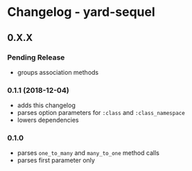 # Changelog - yard-sequel

## 0.X.X

### Pending Release

- groups association methods

### 0.1.1 (2018-12-04)

- adds this changelog
- parses option parameters for `:class` and `:class_namespace`
- lowers dependencies

### 0.1.0

- parses `one_to_many` and `many_to_one` method calls
- parses first parameter only
